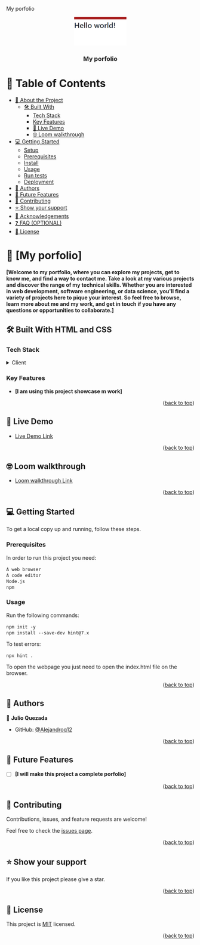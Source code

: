 <a name="readme-top">My porfolio</a>

<div align="center">
  <!-- You are encouraged to replace this logo with your own! Otherwise you can also remove it. -->
  <img src="./assets/images/logo.png" alt="logo" width="140"  height="auto" />
  <br/>

  <h3><b>My porfolio</b></h3>

</div>

<!-- TABLE OF CONTENTS -->

# 📗 Table of Contents

- [📖 About the Project](#about-project)
  - [🛠 Built With](#built-with)
    - [Tech Stack](#tech-stack)
    - [Key Features](#key-features)
    - [🚀 Live Demo](#live-demo)
    - [🤓 Loom walkthrough](#loom-walkthrough)
- [💻 Getting Started](#getting-started)
  - [Setup](#setup)
  - [Prerequisites](#prerequisites)
  - [Install](#install)
  - [Usage](#usage)
  - [Run tests](#run-tests)
  - [Deployment](#triangular_flag_on_post-deployment)
- [👥 Authors](#authors)
- [🔭 Future Features](#future-features)
- [🤝 Contributing](#contributing)
- [⭐️ Show your support](#support)
- [🙏 Acknowledgements](#acknowledgements)
- [❓ FAQ (OPTIONAL)](#faq)
- [📝 License](#license)

<!-- PROJECT DESCRIPTION -->

# 📖 [My porfolio] <a name="about-project"></a>

**[Welcome to my portfolio, where you can explore my projects, get to know me, and find a way to contact me. Take a look at my various projects and discover the range of my technical skills. Whether you are interested in web development, software engineering, or data science, you'll find a variety of projects here to pique your interest. So feel free to browse, learn more about me and my work, and get in touch if you have any questions or opportunities to collaborate.]** 

## 🛠 Built With <a name="built-with">HTML and CSS</a>

### Tech Stack <a name="tech-stack"></a>

<details>
  <summary>Client</summary>
  <ul>
    <li><a href="https://developer.mozilla.org/es/docs/Learn/HTML">HTML</a></li>
    <li><a href="https://developer.mozilla.org/es/docs/Web/CSS">CSS</a></li>
  </ul>
</details>

<!-- Features -->

### Key Features <a name="key-features"></a>

- **[I am using this project showcase m work]**

<p align="right">(<a href="#readme-top">back to top</a>)</p>

<!-- LIVE DEMO -->

## 🚀 Live Demo <a name="live-demo"></a>

- [Live Demo Link](https://alejandroq12.github.io/hello-world/)

<p align="right">(<a href="#readme-top">back to top</a>)</p>

<!-- LOOM WALKTHROUGH -->

## 🤓 Loom walkthrough <a name="loom-walkthrough"></a>

- [Loom walkthrough Link](https://www.loom.com/share/bf2aa0949e1947eb9092f38800a1018e)

<p align="right">(<a href="#readme-top">back to top</a>)</p>

<!-- GETTING STARTED -->

## 💻 Getting Started <a name="getting-started"></a>

To get a local copy up and running, follow these steps.

### Prerequisites

In order to run this project you need:

```
A web browser 
A code editor
Node.js
npm
```

### Usage


Run the following commands:

```
npm init -y
npm install --save-dev hint@7.x
```

To test errors: 

```
npx hint .

```

To open the webpage you just need to open the index.html file on the browser.

<p align="right">(<a href="#readme-top">back to top</a>)</p>

<!-- AUTHORS -->

## 👥 Authors <a name="authors"></a>

👤 **Julio Quezada**

- GitHub: [@Alejandroq12](https://github.com/Alejandroq12)

<p align="right">(<a href="#readme-top">back to top</a>)</p>

<!-- FUTURE FEATURES -->

## 🔭 Future Features <a name="future-features"></a>

- [ ] **[I will make this project a complete porfolio]**

<p align="right">(<a href="#readme-top">back to top</a>)</p>

<!-- CONTRIBUTING -->

## 🤝 Contributing <a name="contributing"></a>

Contributions, issues, and feature requests are welcome!

Feel free to check the [issues page](../../issues/).

<p align="right">(<a href="#readme-top">back to top</a>)</p>

<!-- SUPPORT -->

## ⭐️ Show your support <a name="support"></a>

If you like this project please give a star.

<p align="right">(<a href="#readme-top">back to top</a>)</p>

<!-- LICENSE -->

## 📝 License <a name="license"></a>

This project is [MIT](./MIT.md) licensed.


<p align="right">(<a href="#readme-top">back to top</a>)</p>
